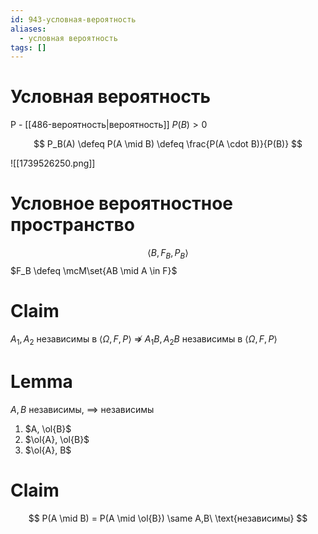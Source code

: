 ```yaml
---
id: 943-условная-вероятность
aliases:
  - условная вероятность
tags: []
---
```

# Условная вероятность

P - [[486-вероятность|вероятность]]
$P(B) > 0$

$$
P_B(A) \defeq P(A \mid B) \defeq \frac{P(A \cdot B)}{P(B)}
$$

![[1739526250.png]]

# Условное вероятностное пространство

$$\left<B, F_B, P_B\right>$$
$F_B \defeq \mcM\set{AB \mid A \in F}$

# Claim

$A_1, A_2$ независимы в $\left<\Omega, F, P\right>$
$\nRightarrow$
$A_1 B, A_2 B$ независимы в $\left<\Omega, F, P\right>$

# Lemma

$A, B$ независимы, $\implies$ независимы
1. $A, \ol{B}$
1. $\ol{A}, \ol{B}$
1. $\ol{A}, B$

# Claim
$$
P(A \mid B) = P(A \mid \ol{B})
\same
A,B\ \text{независимы}
$$
